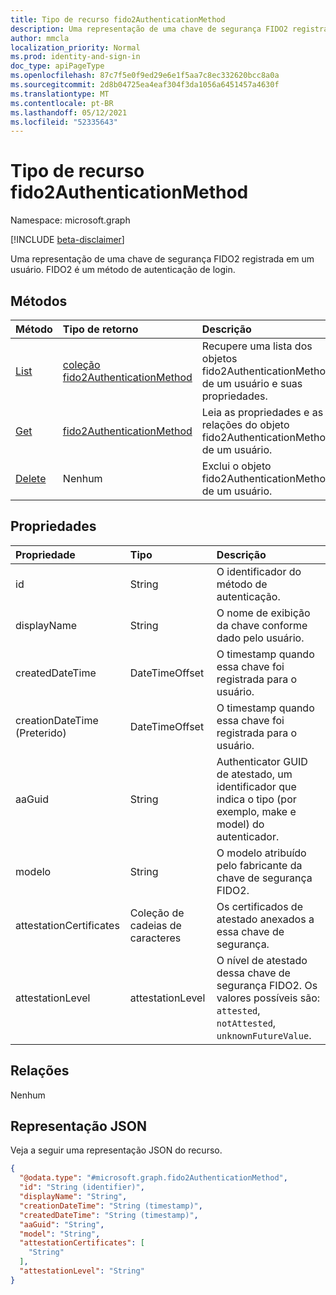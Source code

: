 ```yaml
---
title: Tipo de recurso fido2AuthenticationMethod
description: Uma representação de uma chave de segurança FIDO2 registrada em um usuário. FIDO2 é um método de autenticação de login.
author: mmcla
localization_priority: Normal
ms.prod: identity-and-sign-in
doc_type: apiPageType
ms.openlocfilehash: 87c7f5e0f9ed29e6e1f5aa7c8ec332620bcc8a0a
ms.sourcegitcommit: 2d8b04725ea4eaf304f3da1056a6451457a4630f
ms.translationtype: MT
ms.contentlocale: pt-BR
ms.lasthandoff: 05/12/2021
ms.locfileid: "52335643"
---
```

# <a name="fido2authenticationmethod-resource-type"></a>Tipo de recurso fido2AuthenticationMethod

Namespace: microsoft.graph

[!INCLUDE [beta-disclaimer](../../includes/beta-disclaimer.md)]

Uma representação de uma chave de segurança FIDO2 registrada em um usuário. FIDO2 é um método de autenticação de login.


## <a name="methods"></a>Métodos
|Método|Tipo de retorno|Descrição|
|:---|:---|:---|
|[List](../api/fido2authenticationmethod-list.md)|[coleção fido2AuthenticationMethod](../resources/fido2authenticationmethod.md)|Recupere uma lista dos objetos fido2AuthenticationMethod de um usuário e suas propriedades.|
|[Get](../api/fido2authenticationmethod-get.md)|[fido2AuthenticationMethod](../resources/fido2authenticationmethod.md)|Leia as propriedades e as relações do objeto fido2AuthenticationMethod de um usuário.|
|[Delete](../api/fido2authenticationmethod-delete.md)|Nenhum|Exclui o objeto fido2AuthenticationMethod de um usuário.|

## <a name="properties"></a>Propriedades
|Propriedade|Tipo|Descrição|
|:---|:---|:---|
|id|String|O identificador do método de autenticação.|
|displayName|String|O nome de exibição da chave conforme dado pelo usuário.|
|createdDateTime|DateTimeOffset|O timestamp quando essa chave foi registrada para o usuário.|
|creationDateTime (Preterido)|DateTimeOffset|O timestamp quando essa chave foi registrada para o usuário.|
|aaGuid|String|Authenticator GUID de atestado, um identificador que indica o tipo (por exemplo, make e model) do autenticador.|
|modelo|String|O modelo atribuído pelo fabricante da chave de segurança FIDO2.|
|attestationCertificates|Coleção de cadeias de caracteres|Os certificados de atestado anexados a essa chave de segurança.|
|attestationLevel|attestationLevel|O nível de atestado dessa chave de segurança FIDO2. Os valores possíveis são: `attested`, `notAttested`, `unknownFutureValue`.|


## <a name="relationships"></a>Relações
Nenhum

## <a name="json-representation"></a>Representação JSON
Veja a seguir uma representação JSON do recurso.
<!-- {
  "blockType": "resource",
  "keyProperty": "id",
  "@odata.type": "microsoft.graph.fido2AuthenticationMethod",
  "baseType": "microsoft.graph.authenticationMethod",
  "openType": false
}
-->
``` json
{
  "@odata.type": "#microsoft.graph.fido2AuthenticationMethod",
  "id": "String (identifier)",
  "displayName": "String",
  "creationDateTime": "String (timestamp)",
  "createdDateTime": "String (timestamp)",
  "aaGuid": "String",
  "model": "String",
  "attestationCertificates": [
    "String"
  ],
  "attestationLevel": "String"
}
```

